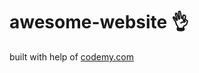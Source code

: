 # awesome-website :ok_hand:                                                                                                                                                                                                                                                                                                                                
built with help of <a href="http://johnelder.com/">codemy.com</a>
